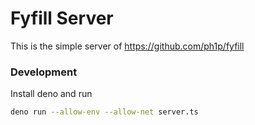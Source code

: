 # Fyfill Server

This is the simple server of https://github.com/ph1p/fyfill

### Development

Install deno and run

```bash
deno run --allow-env --allow-net server.ts
```
